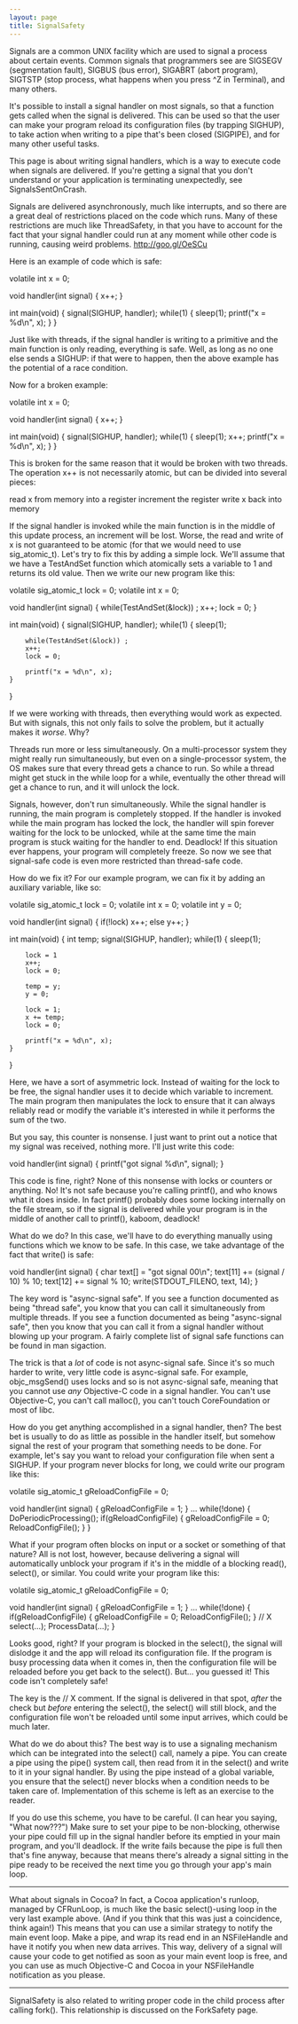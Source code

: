```yaml
---
layout: page
title: SignalSafety
---
```




Signals are a common UNIX facility which are used to signal a process about certain events. Common signals that programmers see are SIGSEGV (segmentation fault), SIGBUS (bus error), SIGABRT (abort program), SIGTSTP (stop process, what happens when you press ^Z in Terminal), and many others.

It's possible to install a signal handler on most signals, so that a function gets called when the signal is delivered. This can be used so that the user can make your program reload its configuration files (by trapping SIGHUP), to take action when writing to a pipe that's been closed (SIGPIPE), and for many other useful tasks.

This page is about writing signal handlers, which is a way to execute code when signals are delivered. If you're getting a signal that you don't understand or your application is terminating unexpectedly, see SignalsSentOnCrash.

Signals are delivered asynchronously, much like interrupts, and so there are a great deal of restrictions placed on the code which runs. Many of these restrictions are much like ThreadSafety, in that you have to account for the fact that your signal handler could run at any moment while other code is running, causing weird problems. http://goo.gl/OeSCu

Here is an example of code which is safe:

    
volatile int x = 0;

void handler(int signal) {
    x++;
}

int main(void) {
    signal(SIGHUP, handler);
    while(1) {
        sleep(1);
        printf("x = %d\n", x);
    }
}


Just like with threads, if the signal handler is writing to a primitive and the main function is only reading, everything is safe. Well, as long as no one else sends a SIGHUP: if that were to happen, then the above example has the potential of a race condition. 

Now for a broken example:

    
volatile int x = 0;

void handler(int signal) {
    x++;
}

int main(void) {
    signal(SIGHUP, handler);
    while(1) {
        sleep(1);
        x++;
        printf("x = %d\n", x);
    }
}


This is broken for the same reason that it would be broken with two threads. The operation     x++ is not necessarily atomic, but can be divided into several pieces:

    
read x from memory into a register
increment the register
write x back into memory


If the signal handler is invoked while the main function is in the middle of this update process, an increment will be lost. Worse, the read and write of     x is not guaranteed to be atomic (for that we would need to use     sig_atomic_t).  Let's try to fix this by adding a simple lock. We'll assume that we have a     TestAndSet function which atomically sets a variable to 1 and returns its old value. Then we write our new program like this:

    
volatile sig_atomic_t lock = 0;
volatile int x = 0;

void handler(int signal) {
    while(TestAndSet(&lock)) ;
    x++;
    lock = 0;
}

int main(void) {
    signal(SIGHUP, handler);
    while(1) {
        sleep(1);
        
        while(TestAndSet(&lock)) ;
        x++;
        lock = 0;
        
        printf("x = %d\n", x);
    }
}


If we were working with threads, then everything would work as expected. But with signals, this not only fails to solve the problem, but it actually makes it *worse*. Why?

Threads run more or less simultaneously. On a multi-processor system they might really run simultaneously, but even on a single-processor system, the OS makes sure that every thread gets a chance to run. So while a thread might get stuck in the while loop for a while, eventually the other thread will get a chance to run, and it will unlock the lock.

Signals, however, don't run simultaneously. While the signal handler is running, the main program is completely stopped. If the handler is invoked while the main program has locked the lock, the handler will spin forever waiting for the lock to be unlocked, while at the same time the main program is stuck waiting for the handler to end. Deadlock! If this situation ever happens, your program will completely freeze. So now we see that signal-safe code is even more restricted than thread-safe code.

How do we fix it? For our example program, we can fix it by adding an auxiliary variable, like so:

    
volatile sig_atomic_t lock = 0;
volatile int x = 0;
volatile int y = 0;

void handler(int signal) {
    if(!lock)
        x++;
    else
        y++;
}

int main(void) {
    int temp;
    signal(SIGHUP, handler);
    while(1) {
        sleep(1);
        
        lock = 1
        x++;
        lock = 0;
        
        temp = y;
        y = 0;
        
        lock = 1;
        x += temp;
        lock = 0;
        
        printf("x = %d\n", x);
    }
}


Here, we have a sort of asymmetric lock. Instead of waiting for the lock to be free, the signal handler uses it to decide which variable to increment. The main program then manipulates the lock to ensure that it can always reliably read or modify the variable it's interested in while it performs the sum of the two.

But you say, this counter is nonsense. I just want to print out a notice that my signal was received, nothing more. I'll just write this code:

    
void handler(int signal) {
    printf("got signal %d\n", signal);
}


This code is fine, right? None of this nonsense with locks or counters or anything. No! It's not safe because you're calling     printf(), and who knows what it does inside. In fact     printf() probably does some locking internally on the file stream, so if the signal is delivered while your program is in the middle of another call to     printf(), kaboom, deadlock!

What do we do? In this case, we'll have to do everything manually using functions which we know to be safe. In this case, we take advantage of the fact that     write() is safe:

    
void handler(int signal) {
    char text[] = "got signal 00\n";
    text[11] += (signal / 10) % 10;
    text[12] += signal % 10;
    write(STDOUT_FILENO, text, 14);
}


The key word is "async-signal safe". If you see a function documented as being "thread safe", you know that you can call it simultaneously from multiple threads. If you see a function documented as being "async-signal safe", then you know that you can call it from a signal handler without blowing up your program. A fairly complete list of signal safe functions can be found in     man sigaction.

The trick is that a *lot* of code is not async-signal safe. Since it's so much harder to write, very little code is async-signal safe. For example,     objc_msgSend() uses locks and so is not async-signal safe, meaning that you cannot use *any* Objective-C code in a signal handler. You can't use Objective-C, you can't call     malloc(), you can't touch CoreFoundation or most of libc.

How do you get anything accomplished in a signal handler, then? The best bet is usually to do as little as possible in the handler itself, but somehow signal the rest of your program that something needs to be done. For example, let's say you want to reload your configuration file when sent a SIGHUP. If your program never blocks for long, we could write our program like this:

    
volatile sig_atomic_t gReloadConfigFile = 0;

void handler(int signal) {
    gReloadConfigFile = 1;
}
...
while(!done) {
    DoPeriodicProcessing();
    if(gReloadConfigFile) {
        gReloadConfigFile = 0;
        ReloadConfigFile();
    }
}


What if your program often blocks on input or a socket or something of that nature? All is not lost, however, because delivering a signal will automatically unblock your program if it's in the middle of a blocking     read(),     select(), or similar. You could write your program like this:

    
volatile sig_atomic_t gReloadConfigFile = 0;

void handler(int signal) {
    gReloadConfigFile = 1;
}
...
while(!done) {
    if(gReloadConfigFile) {
        gReloadConfigFile = 0;
        ReloadConfigFile();
    }
    // X
    select(...);
    ProcessData(...);
}


Looks good, right? If your program is blocked in the     select(), the signal will dislodge it and the app will reload its configuration file. If the program is busy processing data when it comes in, then the configuration file will be reloaded before you get back to the     select(). But... you guessed it! This code isn't completely safe!

The key is the     // X comment. If the signal is delivered in that spot, *after* the check but *before* entering the     select(), the     select() will still block, and the configuration file won't be reloaded until some input arrives, which could be much later.

What do we do about this? The best way is to use a signaling mechanism which can be integrated into the     select() call, namely a pipe. You can create a pipe using the     pipe() system call, then read from it in the     select() and write to it in your signal handler. By using the pipe instead of a global variable, you ensure that the     select() never blocks when a condition needs to be taken care of. Implementation of this scheme is left as an exercise to the reader.

If you do use this scheme, you have to be careful. (I can hear you saying, "What now???") Make sure to set your pipe to be non-blocking, otherwise your pipe could fill up in the signal handler before its emptied in your main program, and you'll deadlock. If the write fails because the pipe is full then that's fine anyway, because that means there's already a signal sitting in the pipe ready to be received the next time you go through your app's main loop.

----

What about signals in Cocoa? In fact, a Cocoa application's runloop, managed by CFRunLoop, is much like the basic     select()-using loop in the very last example above. (And if you think that this was just a coincidence, think again!) This means that you can use a similar strategy to notify the main event loop. Make a pipe, and wrap its read end in an NSFileHandle and have it notify you when new data arrives. This way, delivery of a signal will cause your code to get notified as soon as your main event loop is free, and you can use as much Objective-C and Cocoa in your NSFileHandle notification as you please.

----

SignalSafety is also related to writing proper code in the child process after calling     fork(). This relationship is discussed on the ForkSafety page.

